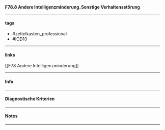 __F78.8 Andere Intelligenzminderung_Sonstige Verhaltensstörung__

___________________________________________
#### tags

- #zettelkasten_professional
- #ICD10 
___________________________________________
#### links

[[F78 Andere Intelligenzminderung]]

___________________________________________
#### Info

___________________________________________
#### Diagnostische Kriterien

___________________________________________
#### Notes

___________________________________________

